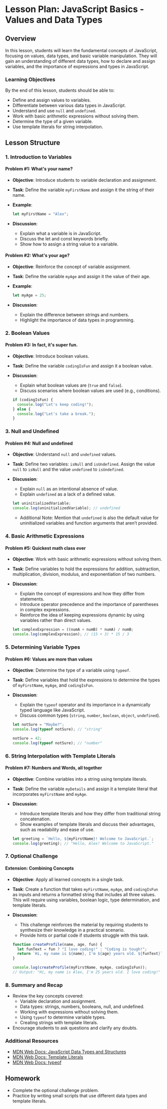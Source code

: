 # Lesson Plan: JavaScript Basics - Values and Data Types

## Overview

In this lesson, students will learn the fundamental concepts of JavaScript, focusing on values, data types, and basic variable manipulation. They will gain an understanding of different data types, how to declare and assign variables, and the importance of expressions and types in JavaScript.

### Learning Objectives

By the end of this lesson, students should be able to:

- Define and assign values to variables.
- Differentiate between various data types in JavaScript.
- Understand and use `null` and `undefined`.
- Work with basic arithmetic expressions without solving them.
- Determine the type of a given variable.
- Use template literals for string interpolation.

## Lesson Structure

### 1. Introduction to Variables

#### Problem #1: What's your name?

- **Objective**: Introduce students to variable declaration and assignment.
- **Task**: Define the variable `myFirstName` and assign it the string of their name.
- **Example**:

  ```javascript
  let myFirstName = "Alex";
  ```

- **Discussion**:
  - Explain what a variable is in JavaScript.
  - Discuss the let and const keywords briefly.
  - Show how to assign a string value to a variable.

#### Problem #2: What's your age?

- **Objective**: Reinforce the concept of variable assignment.
- **Task**: Define the variable `myAge` and assign it the value of their age.
- **Example**:

  ```js
  let myAge = 25;
  ```

- **Discussion**:
  - Explain the difference between strings and numbers.
  - Highlight the importance of data types in programming.

### 2. Boolean Values

#### Problem #3: In fact, it's super fun.

- **Objective**: Introduce boolean values.
- **Task**: Define the variable `codingIsFun` and assign it a boolean value.
- **Discussion**:

  - Explain what boolean values are (`true` and `false`).
  - Discuss scenarios where boolean values are used (e.g., conditions).

  ```js
  if (codingIsFun) {
    console.log("Let's keep coding!");
  } else {
    console.log("Let's take a break.");
  }
  ```

### 3. Null and Undefined

#### Problem #4: Null and undefined

- **Objective**: Understand `null` and `undefined` values.
- **Task**: Define two variables: `isNull` and `isUndefined`. Assign the value `null` to `isNull` and the value `undefined` to `isUndefined`.
- **Discussion**:

  - Explain `null` as an intentional absence of value.
  - Explain `undefined` as a lack of a defined value.

  ```js
  let uninitializedVariable;
  console.log(uninitializedVariable); // undefined
  ```

  - Additional Note: Mention that `undefined` is also the default value for uninitialized variables and function arguments that aren’t provided.

### 4. Basic Arithmetic Expressions

#### Problem #5: Quickest math class ever

- **Objective**: Work with basic arithmetic expressions without solving them.
- **Task**: Define variables to hold the expressions for addition, subtraction, multiplication, division, modulus, and exponentiation of two numbers.
- **Discussion**:

  - Explain the concept of expressions and how they differ from statements.
  - Introduce operator precedence and the importance of parentheses in complex expressions.
  - Reinforce the idea of keeping expressions dynamic by using variables rather than direct values.

  ```js
  let complexExpression = ((numA + numB) * numA) / numB;
  console.log(complexExpression); // (15 + 3) * 15 / 3
  ```

### 5. Determining Variable Types

#### Problem #6: Values are more than values

- **Objective**: Determine the type of a variable using `typeof`.
- **Task**: Define variables that hold the expressions to determine the types of `myFirstName`, `myAge`, and `codingIsFun`.
- **Discussion**:

  - Explain the `typeof` operator and its importance in a dynamically typed language like JavaScript.
  - Discuss common types (`string`, `number`, `boolean`, `object`, `undefined`).

  ```js
  let notSure = "Maybe?";
  console.log(typeof notSure); // "string"

  notSure = 42;
  console.log(typeof notSure); // "number"
  ```

### 6. String Interpolation with Template Literals

#### Problem #7: Numbers and Words, all together

- **Objective**: Combine variables into a string using template literals.
- **Task**: Define the variable `myDetails` and assign it a template literal that incorporates `myFirstName` and `myAge`.
- **Discussion**:

  - Introduce template literals and how they differ from traditional string concatenation.
  - Show examples of template literals and discuss their advantages, such as readability and ease of use.

  ```js
  let greeting = `Hello, ${myFirstName}! Welcome to JavaScript.`;
  console.log(greeting); // "Hello, Alex! Welcome to JavaScript."
  ```

### 7. Optional Challenge

#### Extension: Combining Concepts

- **Objective**: Apply all learned concepts in a single task.
- **Task**: Create a function that takes `myFirstName`, `myAge`, and `codingIsFun` as inputs and returns a formatted string that includes all three values. This will require using variables, boolean logic, type determination, and template literals.
- **Discussion**:

  - This challenge reinforces the material by requiring students to synthesize their knowledge in a practical scenario.
  - Provide hints or partial code if students struggle with this task.

  ```js
  function createProfile(name, age, fun) {
    let funText = fun ? "I love coding!" : "Coding is tough!";
    return `Hi, my name is ${name}, I'm ${age} years old. ${funText}`;
  }

  console.log(createProfile(myFirstName, myAge, codingIsFun));
  // Output: "Hi, my name is Alex, I'm 25 years old. I love coding!"
  ```

### 8. Summary and Recap

- Review the key concepts covered:
  - Variable declaration and assignment.
  - Data types: strings, numbers, booleans, null, and undefined.
  - Working with expressions without solving them.
  - Using `typeof` to determine variable types.
  - Creating strings with template literals.
- Encourage students to ask questions and clarify any doubts.

### Additional Resources

- [MDN Web Docs: JavaScript Data Types and Structures](https://developer.mozilla.org/en-US/docs/Web/JavaScript/Data_structures)
- [MDN Web Docs: Template Literals](https://developer.mozilla.org/en-US/docs/Web/JavaScript/Reference/Template_literals)
- [MDN Web Docs: typeof](https://developer.mozilla.org/en-US/docs/Web/JavaScript/Reference/Operators/typeof)

## Homework

- Complete the optional challenge problem.
- Practice by writing small scripts that use different data types and template literals.
